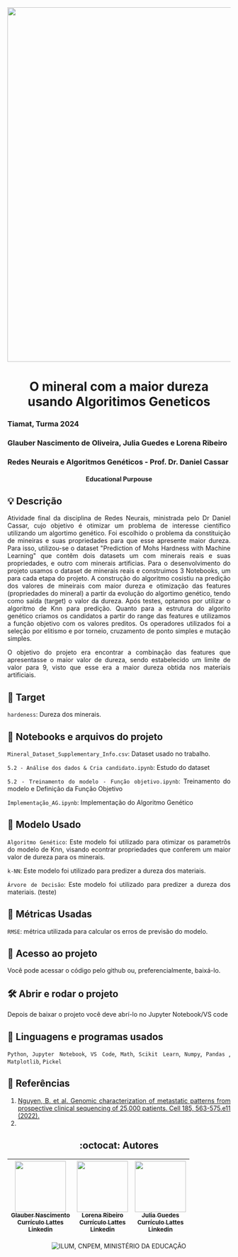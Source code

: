 <div align="center">

<img loading="lazy" src="https://github.com/Glaubernaoli/PCD---GenomeIdentifier/assets/172425065/bcfc56a4-b124-4988-88b4-e860cb438f27" width=800>

</div>

<h1 align="center"> O mineral com a maior dureza usando Algoritimos Geneticos </h1>

### Tiamat, Turma 2024
###  Glauber Nascimento de Oliveira, Julia Guedes e Lorena Ribeiro  
###  Redes Neurais e Algoritmos Genéticos -  Prof. Dr. Daniel Cassar

 <h4 align="center"> 
     Educational Purpouse
</h4>

<h2 align="left"> 💡 Descrição </h2>

<div align="justify">
Atividade final da disciplina de Redes Neurais, ministrada pelo Dr Daniel Cassar, cujo objetivo é otimizar um problema de interesse científico utilizando um algortimo genético. Foi escolhido o problema da constituição de mineiras e suas propriedades para que esse apresente maior dureza. Para isso, utilizou-se o dataset "Prediction of Mohs Hardness with Machine Learning" que contêm dois datasets um com minerais reais e suas propriedades, e outro com minerais artificias. Para o desenvolvimento do projeto usamos o dataset de minerais reais e construimos 3 Notebooks, um para cada etapa do projeto.
A construção do algoritmo cosistiu na predição dos valores de mineirais com maior dureza e otimização das features (propriedades do mineral) a partir da evolução do algortimo genético, tendo como saída (target) o valor da dureza. Após testes, optamos por utilizar o algoritmo de Knn para predição. Quanto para a estrutura do algorito genético criamos os candidatos a partir do range das features e utilizamos a função objetivo com os valores preditos. Os operadores utilizados foi a seleção por elitismo e por torneio, cruzamento de ponto simples e mutação simples.

O objetivo do projeto era encontrar a combinação das features que apresentasse o maior valor de dureza, sendo estabelecido um limite de valor para 9, visto que esse era a maior dureza obtida nos materiais artificiais.

</div>

<h2 align="left"> 🏹 Target </h2>

`hardeness`: Dureza dos minerais.

<div align="justify">


</div>


<h2 align="left"> 📔 Notebooks e arquivos do projeto </h2>

<div align="justify">

`Mineral_Dataset_Supplementary_Info.csv`: Dataset usado no trabalho.

`5.2 - Análise dos dados & Cria candidato.ipynb`: Estudo do dataset

`5.2 - Treinamento do modelo - Função objetivo.ipynb`: Treinamento do modelo e Definição da Função Objetivo

`Implementação_AG.ipynb`: Implementação do Algoritmo Genético

</div>

<h2 align="left"> 🤖 Modelo Usado </h2>

<div align="justify">

 `Algoritmo Genético`: Este modelo foi utilizado para otimizar os parametrôs do modelo de Knn, visando econtrar propriedades que conferem um maior valor de dureza para os minerais.

  `k-NN`: Este modelo foi utilizado para predizer a dureza dos materiais.

   `Árvore de Decisão`: Este modelo foi utilizado para predizer a dureza dos materiais. (teste)

</div>

<h2 align="left"> 🧰 Métricas Usadas </h2>

<div align="justify">

`RMSE`: métrica utilizada para calcular os erros de previsão do modelo.

</div>

<h2 align="left"> 📁 Acesso ao projeto </h2>

<div align="justify">

Você pode acessar o código pelo github ou, preferencialmente, baixá-lo.

</div>

<h2 align="left"> 🛠️ Abrir e rodar o projeto </h2>

<div align="justify">

Depois de baixar o projeto você deve abrí-lo no Jupyter Notebook/VS code

</div>

<h2 align="left"> 📓 Linguagens e programas usados </h2>

<div align="justify">

`Python`, `Jupyter Notebook`, `VS Code`, `Math`, `Scikit Learn`, `Numpy`, `Pandas` , `Matplotlib`, `Pickel`

</div>

<h2 align="left"> 📖 Referências </h2>

<div align="justify">

1.  [Nguyen, B. et al. Genomic characterization of metastatic patterns from prospective clinical sequencing of 25,000 patients. Cell 185, 563-575.e11 (2022).](https://medium.com/ensina-ai/uma-explica%C3%A7%C3%A3o-visual-para-fun%C3%A7%C3%A3o-de-custo-binary-cross-entropy-ou-log-loss-eaee662c396c)
2.  


</div>


<h2 align="center"> :octocat:  Autores </h2>

<div align="center">

|  [<img loading="lazy" src="https://github.com/user-attachments/assets/0c4d1ac3-f05b-499f-8618-bfaf749b3504" width=115><br><sub>Glauber Nascimento</sub>](https://github.com/Glaubernaoli)<br> [<sub>Currículo Lattes</sub>](http://lattes.cnpq.br/0913262665776521)<br> [<sub>Linkedin</sub>](https://www.linkedin.com/in/glauber-naoli/) |  [<img loading="lazy" src="https://github.com/user-attachments/assets/6613216e-1df4-420c-a280-0df1116bfb64" width=115><br><sub>Lorena Ribeiro</sub>](https://github.com/Lorena881)<br> [<sub>Currículo Lattes</sub>](http://lattes.cnpq.br/6324363090286730)<br> [<sub>Linkedin</sub>](https://www.linkedin.com/in/lorena-ribeiro-nascimento-7952a930b/) |  [<img loading="lazy" src="https://github.com/user-attachments/assets/cdd48e73-4c79-4c2e-8321-f07c8abd069c" width=115><br><sub>Julia Guedes</sub>](https://github.com/JuliaGuedesASantos)<br> [<sub>Currículo Lattes</sub>](http://lattes.cnpq.br/1031555112242239)<br> [<sub>Linkedin</sub>](https://www.linkedin.com/in/enzo-januzzi-xavier-9063842b0/?utm_source=share&utm_campaign=share_via&utm_content=profile&utm_medium=android_app) |
| :---: | :---: | :---: |

<div align="center">


![ILUM, CNPEM, MINISTÉRIO DA EDUCAÇÃO](https://github.com/Glaubernaoli/PCD---GenomeIdentifier/assets/172425065/6c9216ea-0cdb-4dac-aac5-445d505b2804)
